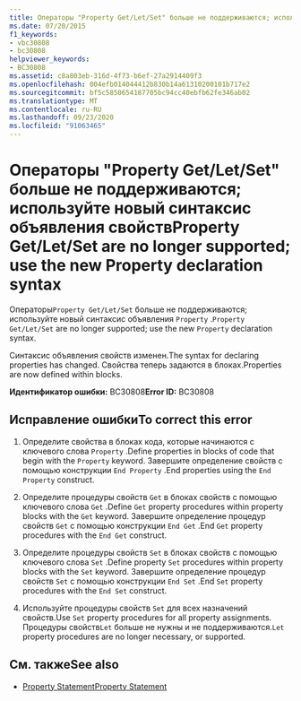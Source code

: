 ```yaml
---
title: Операторы "Property Get/Let/Set" больше не поддерживаются; используйте новый синтаксис объявления свойств
ms.date: 07/20/2015
f1_keywords:
- vbc30808
- bc30808
helpviewer_keywords:
- BC30808
ms.assetid: c8a803eb-316d-4f73-b6ef-27a2914409f3
ms.openlocfilehash: 004efb014044412b830b14a61310200101b717e2
ms.sourcegitcommit: bf5c5850654187705bc94cc40ebfb62fe346ab02
ms.translationtype: MT
ms.contentlocale: ru-RU
ms.lasthandoff: 09/23/2020
ms.locfileid: "91063465"
---
```

# <a name="property-getletset-are-no-longer-supported-use-the-new-property-declaration-syntax"></a><span data-ttu-id="c0944-102">Операторы "Property Get/Let/Set" больше не поддерживаются; используйте новый синтаксис объявления свойств</span><span class="sxs-lookup"><span data-stu-id="c0944-102">Property Get/Let/Set are no longer supported; use the new Property declaration syntax</span></span>

<span data-ttu-id="c0944-103">Операторы`Property Get/Let/Set` больше не поддерживаются; используйте новый синтаксис объявления `Property` .</span><span class="sxs-lookup"><span data-stu-id="c0944-103">`Property Get/Let/Set` are no longer supported; use the new `Property` declaration syntax.</span></span>  
  
 <span data-ttu-id="c0944-104">Синтаксис объявления свойств изменен.</span><span class="sxs-lookup"><span data-stu-id="c0944-104">The syntax for declaring properties has changed.</span></span> <span data-ttu-id="c0944-105">Свойства теперь задаются в блоках.</span><span class="sxs-lookup"><span data-stu-id="c0944-105">Properties are now defined within blocks.</span></span>  
  
 <span data-ttu-id="c0944-106">**Идентификатор ошибки:** BC30808</span><span class="sxs-lookup"><span data-stu-id="c0944-106">**Error ID:** BC30808</span></span>  
  
## <a name="to-correct-this-error"></a><span data-ttu-id="c0944-107">Исправление ошибки</span><span class="sxs-lookup"><span data-stu-id="c0944-107">To correct this error</span></span>  
  
1. <span data-ttu-id="c0944-108">Определите свойства в блоках кода, которые начинаются с ключевого слова `Property` .</span><span class="sxs-lookup"><span data-stu-id="c0944-108">Define properties in blocks of code that begin with the `Property` keyword.</span></span> <span data-ttu-id="c0944-109">Завершите определение свойств с помощью конструкции `End Property` .</span><span class="sxs-lookup"><span data-stu-id="c0944-109">End properties using the `End Property` construct.</span></span>  
  
2. <span data-ttu-id="c0944-110">Определите процедуры свойств `Get` в блоках свойств с помощью ключевого слова `Get` .</span><span class="sxs-lookup"><span data-stu-id="c0944-110">Define `Get` property procedures within property blocks with the `Get` keyword.</span></span> <span data-ttu-id="c0944-111">Завершите определение процедур свойств `Get` с помощью конструкции `End Get` .</span><span class="sxs-lookup"><span data-stu-id="c0944-111">End `Get` property procedures with the `End Get` construct.</span></span>  
  
3. <span data-ttu-id="c0944-112">Определите процедуры свойств `Set` в блоках свойств с помощью ключевого слова `Set` .</span><span class="sxs-lookup"><span data-stu-id="c0944-112">Define property `Set` procedures within property blocks with the `Set` keyword.</span></span> <span data-ttu-id="c0944-113">Завершите определение процедур свойств `Set` с помощью конструкции `End Set` .</span><span class="sxs-lookup"><span data-stu-id="c0944-113">End `Set` property procedures with the `End Set` construct.</span></span>  
  
4. <span data-ttu-id="c0944-114">Используйте процедуры свойств `Set` для всех назначений свойств.</span><span class="sxs-lookup"><span data-stu-id="c0944-114">Use `Set` property procedures for all property assignments.</span></span> <span data-ttu-id="c0944-115">Процедуры свойств`Let` больше не нужны и не поддерживаются.</span><span class="sxs-lookup"><span data-stu-id="c0944-115">`Let` property procedures are no longer necessary, or supported.</span></span>  
  
## <a name="see-also"></a><span data-ttu-id="c0944-116">См. также</span><span class="sxs-lookup"><span data-stu-id="c0944-116">See also</span></span>

- [<span data-ttu-id="c0944-117">Property Statement</span><span class="sxs-lookup"><span data-stu-id="c0944-117">Property Statement</span></span>](../language-reference/statements/property-statement.md)
